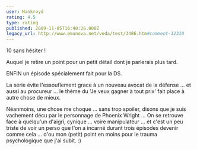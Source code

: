 ```yaml
---
user: Hankroyd
rating: 4.5
type: rating
published: 2009-11-05T16:40:26.000Z
legacy_url: http://www.emunova.net/veda/test/3486.htm#comment-12310
---
```

10 sans hésiter !

Auquel je retire un point pour un petit détail dont je parlerais plus tard.

ENFIN un épisode spécialement fait pour la DS.

La série évite l'essouflement grace à un nouveau avocat de la défense ... et aussi au procureur ... le thème du 'Je veux gagner à tout prix' fait place à autre chose de mieux.


Néanmoins, une chose me choque ... sans trop spoiler, disons que je suis vachement décu par le personnage de Phoenix Wright ... On se retrouve face à quelqu'un d'aigri, cynique ... voire manipulateur ... et c'est un peu triste de voir un perso que l'on a incarné durant trois épisodes devenir comme cela ... d'ou mon (petit) point en moins pour le trauma psychologique que j'ai subit. :)